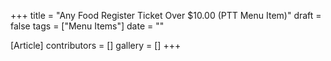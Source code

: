 +++
title = "Any Food Register Ticket Over $10.00 (PTT Menu Item)"
draft = false
tags = ["Menu Items"]
date = ""

[Article]
contributors = []
gallery = []
+++